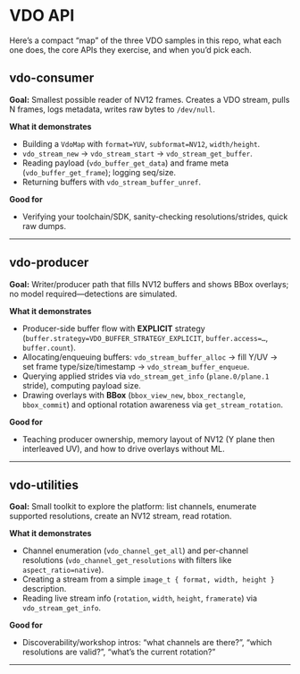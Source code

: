 # VDO API 

Here’s a compact “map” of the three VDO samples in this repo, what each one does, the core APIs they exercise, and when you’d pick each.

## vdo-consumer

**Goal:** Smallest possible reader of NV12 frames. Creates a VDO stream, pulls N frames, logs metadata, writes raw bytes to `/dev/null`.

**What it demonstrates**
- Building a `VdoMap` with `format=YUV`, `subformat=NV12`, `width/height`.
- `vdo_stream_new` → `vdo_stream_start` → `vdo_stream_get_buffer`.
- Reading payload (`vdo_buffer_get_data`) and frame meta (`vdo_buffer_get_frame`); logging seq/size.
- Returning buffers with `vdo_stream_buffer_unref`.

**Good for**
- Verifying your toolchain/SDK, sanity-checking resolutions/strides, quick raw dumps.



---

## vdo-producer

**Goal:** Writer/producer path that fills NV12 buffers and shows BBox overlays; no model required—detections are simulated.

**What it demonstrates**
- Producer-side buffer flow with **EXPLICIT** strategy (`buffer.strategy=VDO_BUFFER_STRATEGY_EXPLICIT`, `buffer.access=…`, `buffer.count`).
- Allocating/enqueuing buffers: `vdo_stream_buffer_alloc` → fill Y/UV → set frame type/size/timestamp → `vdo_stream_buffer_enqueue`.
- Querying applied strides via `vdo_stream_get_info` (`plane.0/plane.1` stride), computing payload size.
- Drawing overlays with **BBox** (`bbox_view_new`, `bbox_rectangle`, `bbox_commit`) and optional rotation awareness via `get_stream_rotation`.

**Good for**
- Teaching producer ownership, memory layout of NV12 (Y plane then interleaved UV), and how to drive overlays without ML.


---

## vdo-utilities

**Goal:** Small toolkit to explore the platform: list channels, enumerate supported resolutions, create an NV12 stream, read rotation.

**What it demonstrates**
- Channel enumeration (`vdo_channel_get_all`) and per-channel resolutions (`vdo_channel_get_resolutions` with filters like `aspect_ratio=native`).
- Creating a stream from a simple `image_t { format, width, height }` description.
- Reading live stream info (`rotation`, `width`, `height`, `framerate`) via `vdo_stream_get_info`.

**Good for**
- Discoverability/workshop intros: “what channels are there?”, “which resolutions are valid?”, “what’s the current rotation?”



---

